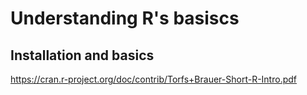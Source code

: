 # Understanding R's basiscs

## Installation and basics
https://cran.r-project.org/doc/contrib/Torfs+Brauer-Short-R-Intro.pdf
